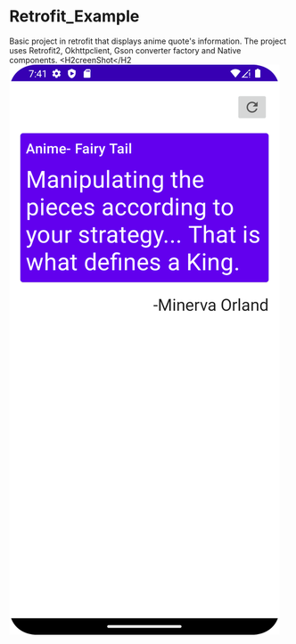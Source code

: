 # Retrofit_Example
Basic project in retrofit that displays anime quote's information.
The project uses Retrofit2, Okhttpclient, Gson converter factory and Native components.
<H2creenShot</H2
<Img src = "https://github.com/goputtanz/Retrofit_Example/blob/master/Screenshot_20220912_194128.png"/>
